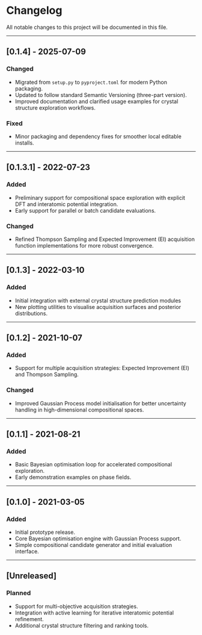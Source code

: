 # Changelog

All notable changes to this project will be documented in this file.

---

## [0.1.4] - 2025-07-09
### Changed
- Migrated from `setup.py` to `pyproject.toml` for modern Python packaging.
- Updated to follow standard Semantic Versioning (three-part version).
- Improved documentation and clarified usage examples for crystal structure exploration workflows.

### Fixed
- Minor packaging and dependency fixes for smoother local editable installs.

---

## [0.1.3.1] - 2022-07-23
### Added
- Preliminary support for compositional space exploration with explicit DFT and interatomic potential integration.
- Early support for parallel or batch candidate evaluations.

### Changed
- Refined Thompson Sampling and Expected Improvement (EI) acquisition function implementations for more robust convergence.

---

## [0.1.3] - 2022-03-10
### Added
- Initial integration with external crystal structure prediction modules
- New plotting utilities to visualise acquisition surfaces and posterior distributions.

---

## [0.1.2] - 2021-10-07
### Added
- Support for multiple acquisition strategies: Expected Improvement (EI) and Thompson Sampling.

### Changed
- Improved Gaussian Process model initialisation for better uncertainty handling in high-dimensional compositional spaces.

---

## [0.1.1] - 2021-08-21
### Added
- Basic Bayesian optimisation loop for accelerated compositional exploration.
- Early demonstration examples on phase fields.

---

## [0.1.0] - 2021-03-05
### Added
- Initial prototype release.
- Core Bayesian optimisation engine with Gaussian Process support.
- Simple compositional candidate generator and initial evaluation interface.

---

## [Unreleased]
### Planned
- Support for multi-objective acquisition strategies.
- Integration with active learning for iterative interatomic potential refinement.
- Additional crystal structure filtering and ranking tools.

